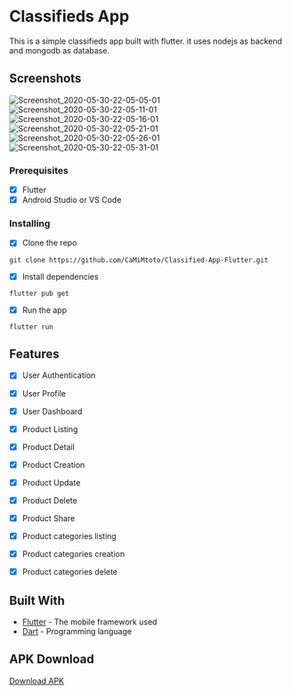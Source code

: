 # Classifieds App

This is a simple classifieds app built with  flutter. it uses nodejs as backend and mongodb as database.

## Screenshots

![Screenshot_2020-05-30-22-05-05-01](https://user-images.githubusercontent.com/26361028/83338810-5b5b4a00-a2c5-11ea-9b0a-9b2b5b2b5b1f.png)
![Screenshot_2020-05-30-22-05-11-01](https://user-images.githubusercontent.com/26361028/83338811-5bf3e080-a2c5-11ea-9b1a-9b2b5b2b5b1f.png)
![Screenshot_2020-05-30-22-05-16-01](https://user-images.githubusercontent.com/26361028/83338812-5bf3e080-a2c5-11ea-9b1a-9b2b5b2b5b1f.png)
![Screenshot_2020-05-30-22-05-21-01](https://user-images.githubusercontent.com/26361028/83338813-5c8c7700-a2c5-11ea-9b1a-9b2b5b2b5b1f.png)
![Screenshot_2020-05-30-22-05-26-01](https://user-images.githubusercontent.com/26361028/83338814-5c8c7700-a2c5-11ea-9b1a-9b2b5b2b5b1f.png)
![Screenshot_2020-05-30-22-05-31-01](https://user-images.githubusercontent.com/26361028/83338815-5d250d80-a2c5-11ea-9b1a-9b2b5b2b5b1f.png)



### Prerequisites

- [x] Flutter
- [x] Android Studio or VS Code

### Installing

- [x] Clone the repo 

```
git clone https://github.com/CaMiMtoto/Classified-App-Flutter.git
```

- [x] Install dependencies

```
flutter pub get
```

- [x] Run the app

```
flutter run
```

## Features

- [x] User Authentication
- [x] User Profile
- [x] User Dashboard
- [x] Product Listing
- [x] Product Detail
- [x] Product Creation
- [x] Product Update
- [x] Product Delete
- [x] Product Share
- [x] Product categories listing
- [x] Product categories creation
- [x] Product categories delete


## Built With

* [Flutter](https://flutter.dev/) - The mobile framework used
* [Dart](https://dart.dev/) - Programming language


## APK Download

[Download APK ](https://drive.google.com/file/d/1d6dul8qdzrM4XBAoLvpc8r99BBlApr48/view?usp=sharing) 



